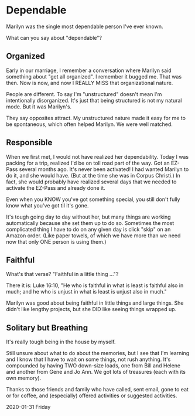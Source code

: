 # Dependable

Marilyn was the single most dependable person I've ever known.

What can you say about "dependable"?

## Organized

Early in our marriage, I remember a conversation where Marilyn said
something about "get all organized". I remember it bugged me. That
was then. Now is now, and now I REALLY MISS that organizational nature.

People are different. To say I'm "unstructured" doesn't mean I'm
intentionally disorganized. It's just that being structured is
not my natural mode. But it was Marilyn's.

They say opposites attract. My unstructured nature made it easy for me
to be spontaneous, which often helped Marilyn. We were well matched.

## Responsible

When we first met, I would not have realized her dependability.
Today I was packing for a trip, realized I'd be on toll road part of
the way. Got an EZ-Pass several months ago. It's never been activated!
I had wanted Marilyn to do it, and she would have. (But at the time
she was in Corpus Christi.) In fact, she would probably have realized
several days that we needed to activate the EZ-Pass and already done it.

Even when you KNOW you've got something special,
you still don't fully know what you've got til it's gone.

It's tough going day to day without her, but many things are
working automatically because she set them up to do so. Sometimes
the most complicated thing I have to do on any given day is click
"skip" on an Amazon order. (Like paper towels, of which we have
more than we need now that only ONE person is using them.)

## Faithful

What's that verse? "Faithful in a little thing ..."?

There it is: Luke 16:10, "He who is faithful in what is least is faithful
also in much; and he who is unjust in what is least is unjust also in much."

Marilyn was good about being faithful in little things and large things.
She didn't like lengthy projects, but she DID like seeing things wrapped up.

## Solitary but Breathing

It's really tough being in the house by myself.

Still unsure about what to do about the memories,
but I see that I'm learning and I know that I have to wait on some things,
not rush anything. It's compounded by having TWO down-size loads,
one from Bill and Helene and another from Gene and Jo Ann.
We got lots of treasures (each with its own memory).

Thanks to those friends and family who have called, sent email, gone to
eat or for coffee, and (especially) offered activities or suggested activities.

2020-01-31 Friday



